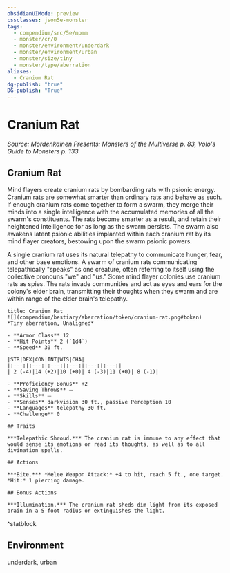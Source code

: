 ```yaml
---
obsidianUIMode: preview
cssclasses: json5e-monster
tags:
  - compendium/src/5e/mpmm
  - monster/cr/0
  - monster/environment/underdark
  - monster/environment/urban
  - monster/size/tiny
  - monster/type/aberration
aliases:
  - Cranium Rat
dg-publish: "true"
DG-publish: "True"
---
```

# Cranium Rat
*Source: Mordenkainen Presents: Monsters of the Multiverse p. 83, Volo's Guide to Monsters p. 133*  

## Cranium Rat

Mind flayers create cranium rats by bombarding rats with psionic energy. Cranium rats are somewhat smarter than ordinary rats and behave as such. If enough cranium rats come together to form a swarm, they merge their minds into a single intelligence with the accumulated memories of all the swarm's constituents. The rats become smarter as a result, and retain their heightened intelligence for as long as the swarm persists. The swarm also awakens latent psionic abilities implanted within each cranium rat by its mind flayer creators, bestowing upon the swarm psionic powers.

A single cranium rat uses its natural telepathy to communicate hunger, fear, and other base emotions. A swarm of cranium rats communicating telepathically "speaks" as one creature, often referring to itself using the collective pronouns "we" and "us." Some mind flayer colonies use cranium rats as spies. The rats invade communities and act as eyes and ears for the colony's elder brain, transmitting their thoughts when they swarm and are within range of the elder brain's telepathy.

```ad-statblock
title: Cranium Rat
![](compendium/bestiary/aberration/token/cranium-rat.png#token)
*Tiny aberration, Unaligned*

- **Armor Class** 12 
- **Hit Points** 2 (`1d4`)
- **Speed** 30 ft.

|STR|DEX|CON|INT|WIS|CHA|
|:---:|:---:|:---:|:---:|:---:|:---:|
| 2 (-4)|14 (+2)|10 (+0)| 4 (-3)|11 (+0)| 8 (-1)|

- **Proficiency Bonus** +2
- **Saving Throws** ⏤
- **Skills** ⏤
- **Senses** darkvision 30 ft., passive Perception 10
- **Languages** telepathy 30 ft.
- **Challenge** 0

## Traits

***Telepathic Shroud.*** The cranium rat is immune to any effect that would sense its emotions or read its thoughts, as well as to all divination spells.

## Actions

***Bite.*** *Melee Weapon Attack:* +4 to hit, reach 5 ft., one target. *Hit:* 1 piercing damage.

## Bonus Actions

***Illumination.*** The cranium rat sheds dim light from its exposed brain in a 5-foot radius or extinguishes the light.
```
^statblock

## Environment

underdark, urban